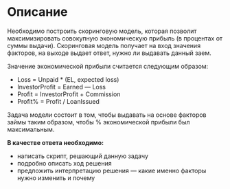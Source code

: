 # Описание
Необходимо построить скоринговую модель, которая позволит максимизировать совокупную экономическую прибыль (в процентах от суммы выдачи). Скоринговая модель получает на вход значения факторов, на выходе выдает ответ, нужно ли выдавать данный заем.

Значение экономической прибыли считается следующим образом:

- Loss = Unpaid * (EL, expected loss)  
- InvestorProfit = Earned — Loss  
- Profit = InvestorProfit + Commission  
- Profit% = Profit / LoanIssued  

Задача модели состоит в том, чтобы выдавать на основе факторов займы таким образом, чтобы % экономической прибыли был максимальным.

**В качестве ответа необходимо:**
- написать скрипт, решающий данную задачу
- подробно описать ход решения
- предложить интерпретацию решения — какие именно факторы нужно изменить и почему